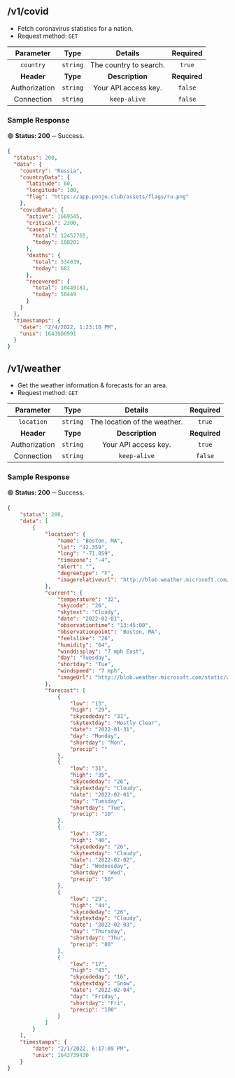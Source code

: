 ## /v1/covid

- Fetch coronavirus statistics for a nation.
- Request method: `GET`

| **Parameter** | **Type** | **Details** | **Required** |
| :---: | :---: | :---: | :---: |
| `country` | `string` | The country to search. | `true` |
| **Header** | **Type** | **Description** | **Required** |
| Authorization | `string` | Your API access key. | `false` |
| Connection | `string` | `keep-alive` | `false` |

### Sample Response

🟢 **Status: 200** ─ Success.
```json
{
  "status": 200,
  "data": {
    "country": "Russia",
    "countryData": {
      "latitude": 60,
      "longitude": 100,
      "flag": "https://app.ponjo.club/assets/flags/ru.png"
    },
    "covidData": {
      "active": 1669545,
      "critical": 2300,
      "cases": {
        "total": 12452765,
        "today": 168201
      },
      "deaths": {
        "total": 334039,
        "today": 682
      },
      "recovered": {
        "total": 10449181,
        "today": 58449
      }
    }
  },
  "timestamps": {
    "date": "2/4/2022, 1:23:10 PM",
    "unix": 1643980991
  }
}
```

## /v1/weather

- Get the weather information & forecasts for an area.
- Request method: `GET`

| **Parameter** | **Type** | **Details** | **Required** |
| :---: | :---: | :---: | :---: |
| `location` | `string` | The location of the weather. | `true` |
| **Header** | **Type** | **Description** | **Required** |
| Authorization | `string` | Your API access key. | `true` |
| Connection | `string` | `keep-alive` | `false` |

### Sample Response

🟢 **Status: 200** ─ Success.

```json
{
    "status": 200,
    "data": [
        {
            "location": {
                "name": "Boston, MA",
                "lat": "42.359",
                "long": "-71.059",
                "timezone": "-4",
                "alert": "",
                "degreetype": "F",
                "imagerelativeurl": "http://blob.weather.microsoft.com/static/weather4/en-us/"
            },
            "current": {
                "temperature": "32",
                "skycode": "26",
                "skytext": "Cloudy",
                "date": "2022-02-01",
                "observationtime": "13:45:00",
                "observationpoint": "Boston, MA",
                "feelslike": "26",
                "humidity": "64",
                "winddisplay": "7 mph East",
                "day": "Tuesday",
                "shortday": "Tue",
                "windspeed": "7 mph",
                "imageUrl": "http://blob.weather.microsoft.com/static/weather4/en-us/law/26.gif"
            },
            "forecast": [
                {
                    "low": "13",
                    "high": "29",
                    "skycodeday": "31",
                    "skytextday": "Mostly Clear",
                    "date": "2022-01-31",
                    "day": "Monday",
                    "shortday": "Mon",
                    "precip": ""
                },
                {
                    "low": "31",
                    "high": "35",
                    "skycodeday": "26",
                    "skytextday": "Cloudy",
                    "date": "2022-02-01",
                    "day": "Tuesday",
                    "shortday": "Tue",
                    "precip": "10"
                },
                {
                    "low": "38",
                    "high": "40",
                    "skycodeday": "26",
                    "skytextday": "Cloudy",
                    "date": "2022-02-02",
                    "day": "Wednesday",
                    "shortday": "Wed",
                    "precip": "50"
                },
                {
                    "low": "29",
                    "high": "44",
                    "skycodeday": "26",
                    "skytextday": "Cloudy",
                    "date": "2022-02-03",
                    "day": "Thursday",
                    "shortday": "Thu",
                    "precip": "80"
                },
                {
                    "low": "17",
                    "high": "43",
                    "skycodeday": "16",
                    "skytextday": "Snow",
                    "date": "2022-02-04",
                    "day": "Friday",
                    "shortday": "Fri",
                    "precip": "100"
                }
            ]
        }
    ],
    "timestamps": {
        "date": "2/1/2022, 6:17:09 PM",
        "unix": 1643739430
    }
}
```